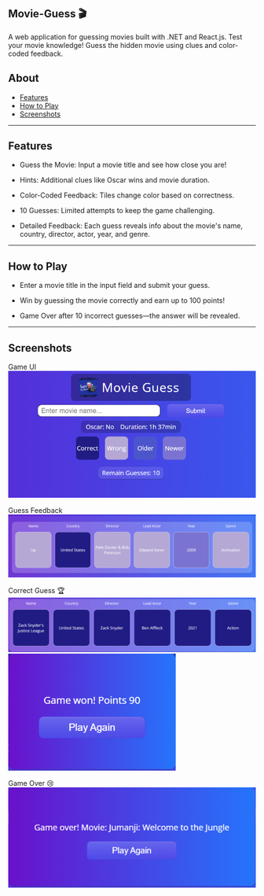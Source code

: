 ## Movie-Guess 🎬
A web application for guessing movies built with .NET and React.js.
Test your movie knowledge! Guess the hidden movie using clues and color-coded feedback.

## About

- [Features](#features)
- [How to Play](#how-to-play)
- [Screenshots](#screenshots)

---

 ## Features

- Guess the Movie: Input a movie title and see how close you are!

- Hints: Additional clues like Oscar wins and movie duration.

- Color-Coded Feedback: Tiles change color based on correctness.

- 10 Guesses: Limited attempts to keep the game challenging.

- Detailed Feedback: Each guess reveals info about the movie's name, country, director, actor, year, and genre.

---

## How to Play 

- Enter a movie title in the input field and submit your guess.

- Win by guessing the movie correctly and earn up to 100 points!

- Game Over after 10 incorrect guesses—the answer will be revealed.

---

## Screenshots
Game UI
<img src="/Assets/UI.png">

Guess Feedback
<img src="/Assets/Guess.png">

Correct Guess 🏆
<img src="/Assets/CorrectGuess.png">
<img src="/Assets/GameWonModal.png">

Game Over 😢
<img src="Assets/GameOverModal.png">
